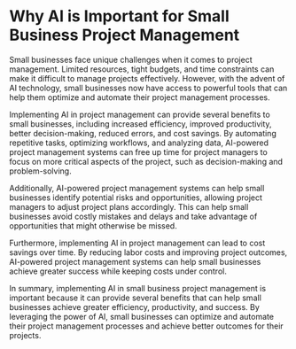 Why AI is Important for Small Business Project Management
=======================================================================

Small businesses face unique challenges when it comes to project management. Limited resources, tight budgets, and time constraints can make it difficult to manage projects effectively. However, with the advent of AI technology, small businesses now have access to powerful tools that can help them optimize and automate their project management processes.

Implementing AI in project management can provide several benefits to small businesses, including increased efficiency, improved productivity, better decision-making, reduced errors, and cost savings. By automating repetitive tasks, optimizing workflows, and analyzing data, AI-powered project management systems can free up time for project managers to focus on more critical aspects of the project, such as decision-making and problem-solving.

Additionally, AI-powered project management systems can help small businesses identify potential risks and opportunities, allowing project managers to adjust project plans accordingly. This can help small businesses avoid costly mistakes and delays and take advantage of opportunities that might otherwise be missed.

Furthermore, implementing AI in project management can lead to cost savings over time. By reducing labor costs and improving project outcomes, AI-powered project management systems can help small businesses achieve greater success while keeping costs under control.

In summary, implementing AI in small business project management is important because it can provide several benefits that can help small businesses achieve greater efficiency, productivity, and success. By leveraging the power of AI, small businesses can optimize and automate their project management processes and achieve better outcomes for their projects.
